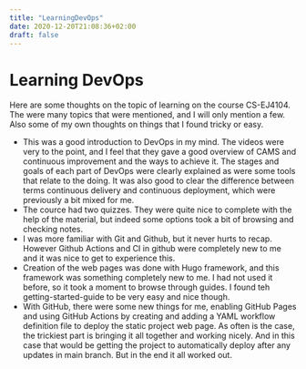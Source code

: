 ```yaml
---
title: "LearningDevOps"
date: 2020-12-20T21:08:36+02:00
draft: false
---
```

# Learning DevOps
Here are some thoughts on the topic of learning on the course CS-EJ4104. The were many topics that were mentioned, and I will only mention a few. Also some of my own thoughts on things that I found tricky or easy. 
* This was a good introduction to DevOps in my mind. The videos were very to the point, and I feel that they gave a good overview of CAMS and continuous improvement and the ways to achieve it. The stages and goals of each part of DevOps were clearly explained as were some tools that relate to the doing. It was also good to clear the difference between terms continuous delivery and continuous deployment, which were previously a bit mixed for me. 
* The cource had two quizzes. They were quite nice to complete with the help of the material, but indeed some options took a bit of browsing and checking notes. 
* I was more familiar with Git and Github, but it never hurts to recap. However Github Actions and CI in github were completely new to me and it was nice to get to experience this. 
* Creation of the web pages was done with Hugo framework, and this framework was something completely new to me. I had not used it before, so it took a moment to browse through guides. I found teh getting-started-guide to be very easy and nice though. 
* With GitHub, there were some new things for me, enabling GitHub Pages and using GitHub Actions by creating and adding a YAML workflow definition file to deploy the static project web page. As often is the case, the trickiest part is bringing it all together and working nicely. And in this case that would be getting the project to automatically deploy after any updates in main branch. But in the end it all worked out. 